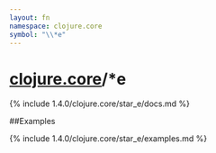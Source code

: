 ```yaml
---
layout: fn
namespace: clojure.core
symbol: "\\*e"
---
```


# [clojure.core](../)/\*e

{% include 1.4.0/clojure.core/star_e/docs.md %}

##Examples

{% include 1.4.0/clojure.core/star_e/examples.md %}

